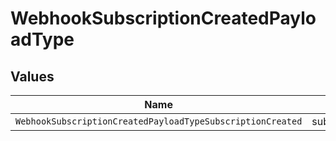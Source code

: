 # WebhookSubscriptionCreatedPayloadType


## Values

| Name                                                       | Value                                                      |
| ---------------------------------------------------------- | ---------------------------------------------------------- |
| `WebhookSubscriptionCreatedPayloadTypeSubscriptionCreated` | subscription.created                                       |